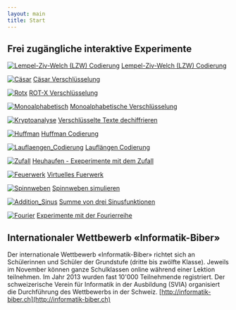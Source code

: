 ```yaml
---
layout: main
title: Start
---
```



## Frei zugängliche interaktive Experimente

[![Lempel-Ziv-Welch (LZW) Codierung](images/LZW_Codierung.png)](http://mgje.github.io/Codierung/LZW_Mittel.html)
[Lempel-Ziv-Welch (LZW) Codierung](http://mgje.github.io/Codierung/LZW_Mittel.html)

[![Cäsar](images/caesar.png)](http://mgje.github.io/Crypto/exp1/)
[Cäsar Verschlüsselung](http://mgje.github.io/Crypto/exp1/)

[![Rotx](images/rotx.png)](http://mgje.github.io/Crypto/exp3/index.html)
[ROT-X Verschlüsselung](http://mgje.github.io/Crypto/exp3/index.html)

[![Monoalphabetisch](images/monoalphabetisch.png)](http://mgje.github.io/Crypto/exp4/index.html)
[Monoalphabetische Verschlüsselung](http://mgje.github.io/Crypto/exp4/index.html)

[![Kryptoanalyse](images/kryptoanalyse.png)](http://mgje.github.io/Crypto/exp6/index.html)
[Verschlüsselte Texte dechiffrieren](http://mgje.github.io/Crypto/exp7/index.html)

[![Huffman](images/Huffman.png)](http://mgje.github.io/Codierung/Huffman.html)
[Huffman Codierung](http://mgje.github.io/Codierung/Huffman.html)

[![Lauflaengen_Codierung](images/Lauflaengen_Codierung.png)](http://mgje.github.io/Codierung/Lauflaengen_Mini.html)
[Lauflängen Codierung](http://mgje.github.io/Codierung/Lauflaengen_Mini.html)

[![Zufall](images/zufall.png)](http://mgje.github.io/webprogramming/processing/zufallsbilder.html)
[Heuhaufen - Exeperimente mit dem Zufall](http://mgje.github.io/webprogramming/processing/zufallsbilder.html)

[![Feuerwerk](images/feuerwerk.png)](http://mgje.github.io/webprogramming/processing/visuelle_effekte.html)
[Virtuelles Fuerwerk](http://mgje.github.io/webprogramming/processing/visuelle_effekte.html)

[![Spinnweben](images/spinnweben.png)](http://mgje.github.io/webprogramming/processing/spinnweben.html)
[Spinnweben simulieren](http://mgje.github.io/webprogramming/processing/spinnweben.html)

[![Addition_Sinus](images/dreisin.png)](http://mgje.github.io/fourierseries/SinusSumme.html)
[Summe von drei Sinusfunktionen](http://mgje.github.io/fourierseries/SinusSumme.html)

[![Fourier](images/Fourier.png)](http://mgje.github.io/fourierseries/Fourierreihen.html)
[Experimente mit der Fourierreihe](http://mgje.github.io/fourierseries/Fourierreihen.html)


## Internationaler Wettbewerb  «Informatik-Biber» 

Der internationale Wettbewerb «Informatik-Biber» richtet sich an Schülerinnen und Schüler der Grundstufe (dritte bis zwölfte Klasse). Jeweils im November können ganze Schulklassen online während einer Lektion teilnehmen. Im Jahr 2013 wurden fast 10'000 Teilnehmende registriert. Der schweizerische Verein für Informatik in der Ausbildung (SVIA) organisiert die Durchführung des Wettbewerbs in der Schweiz. 
[http://informatik-biber.ch](http://informatik-biber.ch)



